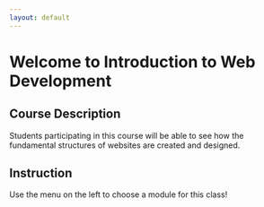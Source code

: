 ```yaml
---
layout: default
---
```

# Welcome to Introduction to Web Development

## Course Description
Students participating in this course will be able to see how the fundamental structures of websites are created and designed.

## Instruction
Use the menu on the left to choose a module for this class!